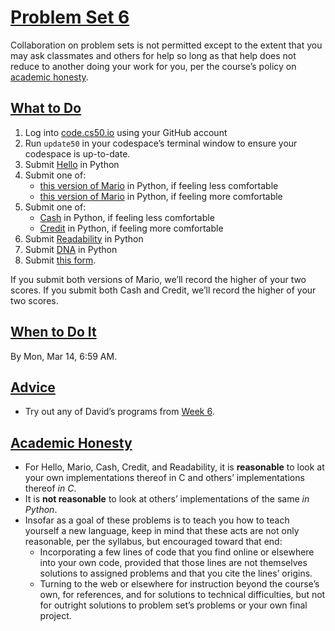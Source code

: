 # [Problem Set 6](https://cs50.harvard.edu/college/2022/spring/psets/6/#problem-set-6)

Collaboration on problem sets is not permitted except to the extent that you may ask  classmates and others for help so long as that help does not reduce to  another doing your work for you, per the course’s policy on [academic honesty](https://cs50.harvard.edu/college/2022/spring/syllabus/#academic-honesty).

## [What to Do](https://cs50.harvard.edu/college/2022/spring/psets/6/#what-to-do)

1. Log into [code.cs50.io](https://code.cs50.io) using your GitHub account
2. Run `update50` in your codespace’s terminal window to ensure your codespace is up-to-date.
3. Submit [Hello](https://cs50.harvard.edu/college/2022/spring/psets/6/hello/) in Python
4. Submit one of:    
   - [this version of Mario](https://cs50.harvard.edu/college/2022/spring/psets/6/mario/less/) in Python, if feeling less comfortable
   - [this version of Mario](https://cs50.harvard.edu/college/2022/spring/psets/6/mario/more/) in Python, if feeling more comfortable
5. Submit one of:    
   - [Cash](https://cs50.harvard.edu/college/2022/spring/psets/6/cash/) in Python, if feeling less comfortable
   - [Credit](https://cs50.harvard.edu/college/2022/spring/psets/6/credit/) in Python, if feeling more comfortable
6. Submit [Readability](https://cs50.harvard.edu/college/2022/spring/psets/6/readability/) in Python
7. Submit [DNA](https://cs50.harvard.edu/college/2022/spring/psets/6/dna/) in Python
8. Submit [this form](https://forms.cs50.io/f79d000c-8dbb-438d-a4cf-c44b414a0aa4).

If you submit both versions of Mario, we’ll record the higher of your two scores. If you submit both Cash and Credit, we’ll record the higher of your two scores.

## [When to Do It](https://cs50.harvard.edu/college/2022/spring/psets/6/#when-to-do-it)

By Mon, Mar 14, 6:59 AM.

## [Advice](https://cs50.harvard.edu/college/2022/spring/psets/6/#advice)

- Try out any of David’s programs from [Week 6](https://cs50.harvard.edu/college/2022/spring/weeks/6/).

## [Academic Honesty](https://cs50.harvard.edu/college/2022/spring/psets/6/#academic-honesty)

- For Hello, Mario, Cash, Credit, and Readability, it is **reasonable** to look at your own implementations thereof in C and others’ implementations thereof *in C*.
- It is **not reasonable** to look at others’ implementations of the same *in Python*.
- Insofar as a goal of these problems is to teach you how to teach yourself a new language, keep in mind that these acts are not only reasonable, per the syllabus, but encouraged toward that end:    
  - Incorporating a few lines of code that you find online or elsewhere into your own  code, provided that those lines are not themselves solutions to assigned problems and that you cite the lines’ origins.
  - Turning to the web or elsewhere for instruction beyond the course’s own, for  references, and for solutions to technical difficulties, but not for  outright solutions to problem set’s problems or your own final project.